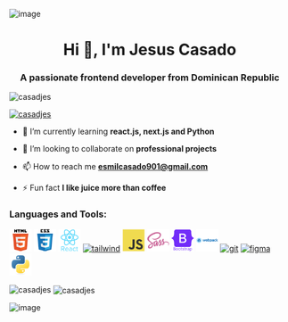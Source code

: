 ![image](https://github.com/Casadjes/Casadjes/assets/115717042/9425fa23-d076-4f85-b9d2-e0817853291a)

<h1 align="center">Hi 👋, I'm Jesus Casado</h1>
<h3 align="center">A passionate frontend developer from Dominican Republic</h3>

<p align="left"> <img src="https://komarev.com/ghpvc/?username=casadjes&label=Profile%20views&color=0e75b6&style=flat" alt="casadjes" /> </p>

<p align="left"> <a href="https://github.com/ryo-ma/github-profile-trophy"><img src="https://github-profile-trophy.vercel.app/?username=casadjes" alt="casadjes" /></a> </p>

- 🌱 I’m currently learning **react.js, next.js and Python**

- 👯 I’m looking to collaborate on **professional projects**

- 📫 How to reach me **esmilcasado901@gmail.com**

- ⚡ Fun fact **I like juice more than coffee**


<h3 align="left">Languages and Tools:</h3>
<p align="left">

<a href="https://www.w3.org/html/" target="_blank" rel="noreferrer"><img src="https://raw.githubusercontent.com/devicons/devicon/master/icons/html5/html5-original-wordmark.svg" alt="html5" width="40" height="40"></a>
<a href="https://www.w3schools.com/css/" target="_blank" rel="noreferrer"><img src="https://raw.githubusercontent.com/devicons/devicon/master/icons/css3/css3-original-wordmark.svg" alt="css3" width="40" height="40"></a>
<a href="https://reactjs.org/" target="_blank" rel="noreferrer"><img src="https://raw.githubusercontent.com/devicons/devicon/master/icons/react/react-original-wordmark.svg" alt="react" width="40" height="40"></a>
<a href="https://tailwindcss.com/" target="_blank" rel="noreferrer"><img src="https://www.vectorlogo.zone/logos/tailwindcss/tailwindcss-icon.svg" alt="tailwind" width="40" height="40"></a>
<a href="https://developer.mozilla.org/en-US/docs/Web/JavaScript" target="_blank" rel="noreferrer"><img src="https://raw.githubusercontent.com/devicons/devicon/master/icons/javascript/javascript-original.svg" alt="javascript" width="40" height="40"></a>
<a href="https://sass-lang.com" target="_blank" rel="noreferrer"><img src="https://raw.githubusercontent.com/devicons/devicon/master/icons/sass/sass-original.svg" alt="sass" width="40" height="40"></a>
<a href="https://getbootstrap.com" target="_blank" rel="noreferrer"><img src="https://raw.githubusercontent.com/devicons/devicon/master/icons/bootstrap/bootstrap-plain-wordmark.svg" alt="bootstrap" width="40" height="40"></a>
<a href="https://webpack.js.org" target="_blank" rel="noreferrer"><img src="https://raw.githubusercontent.com/devicons/devicon/d00d0969292a6569d45b06d3f350f463a0107b0d/icons/webpack/webpack-original-wordmark.svg" alt="webpack" width="40" height="40"></a>
<a href="https://git-scm.com/" target="_blank" rel="noreferrer"><img src="https://www.vectorlogo.zone/logos/git-scm/git-scm-icon.svg" alt="git" width="40" height="40"></a>
<a href="https://www.figma.com/" target="_blank" rel="noreferrer"><img src="https://www.vectorlogo.zone/logos/figma/figma-icon.svg" alt="figma" width="40" height="40"></a>
<a href="https://www.python.org" target="_blank" rel="noreferrer"><img src="https://raw.githubusercontent.com/devicons/devicon/master/icons/python/python-original.svg" alt="python" width="40" height="40"></a>


<p><img align="left" src="https://github-readme-stats.vercel.app/api/top-langs?username=casadjes&show_icons=true&locale=en&layout=compact" alt="casadjes" /></p>

<p>&nbsp;<img align="center" src="https://github-readme-stats.vercel.app/api?username=casadjes&show_icons=true&locale=en" alt="casadjes" /></p>

![image](https://github.com/Casadjes/Casadjes/assets/115717042/91075f91-3600-4291-b720-dc55ae6c96c4)

